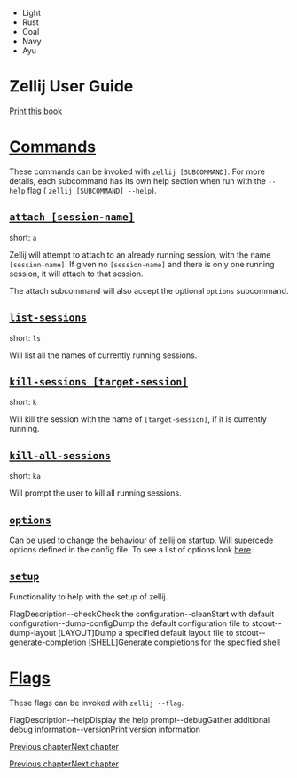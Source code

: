 - Light
- Rust
- Coal
- Navy
- Ayu

# Zellij User Guide

[Print this book](print.html "Print this book")

# [Commands](commands.html\#commands)

These commands can be invoked with `zellij [SUBCOMMAND]`.
For more details, each subcommand has its own help section when run with the
`--help` flag ( `zellij [SUBCOMMAND] --help`).

## [`attach [session-name]`](commands.html\#attach-session-name)

short: `a`

Zellij will attempt to attach to an already running session, with the name
`[session-name]`.
If given no `[session-name]` and there is only one running session, it will attach to that session.

The attach subcommand will also accept the optional `options` subcommand.

## [`list-sessions`](commands.html\#list-sessions)

short: `ls`

Will list all the names of currently running sessions.

## [`kill-sessions [target-session]`](commands.html\#kill-sessions-target-session)

short: `k`

Will kill the session with the name of `[target-session]`, if it is currently
running.

## [`kill-all-sessions`](commands.html\#kill-all-sessions)

short: `ka`

Will prompt the user to kill all running sessions.

## [`options`](commands.html\#options)

Can be used to change the behaviour of zellij on startup.
Will supercede options defined in the config file.
To see a list of options look [here](command-line-options.html).

## [`setup`](commands.html\#setup)

Functionality to help with the setup of zellij.

FlagDescription--checkCheck the configuration--cleanStart with default configuration--dump-configDump the default configuration file to stdout--dump-layout \[LAYOUT\]Dump a specified default layout file to stdout--generate-completion \[SHELL\]Generate completions for the specified shell

# [Flags](commands.html\#flags)

These flags can be invoked with `zellij --flag`.

FlagDescription--helpDisplay the help prompt--debugGather additional debug information--versionPrint version information

[Previous chapter](faq.html "Previous chapter")[Next chapter](rebinding-keys.html "Next chapter")

[Previous chapter](faq.html "Previous chapter")[Next chapter](rebinding-keys.html "Next chapter")

